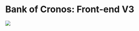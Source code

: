 # Bank of Cronos: Front-end V3

<img src="https://app.bankofcronos.com/static/media/Lion-Face-WHITE.74afafd1.png" >

